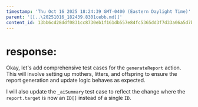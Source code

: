 ```yaml
---
timestamp: 'Thu Oct 16 2025 18:24:39 GMT-0400 (Eastern Daylight Time)'
parent: '[[..\20251016_182439.8301cebb.md]]'
content_id: 13bb6cd28ddf0831cc8730eb1f161db557e84fc5365dd3f7d33a06a5d7bcfc5d
---
```


# response:

Okay, let's add comprehensive test cases for the `generateReport` action. This will involve setting up mothers, litters, and offspring to ensure the report generation and update logic behaves as expected.

I will also update the `_aiSummary` test case to reflect the change where the `report.target` is now an `ID[]` instead of a single `ID`.

